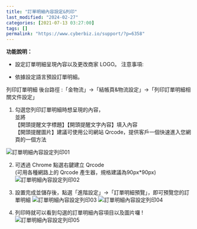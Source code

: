 ```yaml
---
title: "訂單明細內容設定&列印"
last_modified: "2024-02-27"
categories: [2021-07-13 03:27:00]
tags: []
permalink: "https://www.cyberbiz.io/support/?p=6358"
---
```


**功能說明：**  

* 設定訂單明細呈現內容以及更改商家 LOGO。
注意事項:  

* 依據設定語言預設訂單明細。

列印訂單明細 後台路徑 :「金物流」→「結帳頁&物流設定」→「列印訂單明細相關文件設定」  


1. 勾選您列印訂單明細時想呈現的內容，  
並將  
【開頭提醒文字標題】【開頭提醒文字內容】填入內容  
【開頭提醒圖片】建議可使用公司網站 Qrcode，提供客戶一個快速進入您網頁的一個方法  

![訂單明細內容設定列印01](https://www.cyberbiz.io/support/wp-content/uploads/2021/07/訂單明細內容設定列印01.png)

2. 可透過 Chrome 點選右鍵建立 Qrcode  
(可用各種網路上的 Qrcode 產生器，規格建議為90px*90px)
![訂單明細內容設定列印02](https://www.cyberbiz.io/support/wp-content/uploads/2021/07/訂單明細內容設定列印02.png)

3. 設置完成並儲存後，點選「進階設定」→「訂單明細預覽」，即可預覽您的訂單明細 ![訂單明細內容設定列印03](https://www.cyberbiz.io/support/wp-content/uploads/2021/07/訂單明細內容設定列印03.png) ![訂單明細內容設定列印04](https://www.cyberbiz.io/support/wp-content/uploads/2021/07/訂單明細內容設定列印04.png)
4. 列印時就可以看到勾選的訂單明細內容項目以及圖片囉 ! ![訂單明細內容設定列印05](https://www.cyberbiz.io/support/wp-content/uploads/2021/07/訂單明細內容設定列印05.png)

